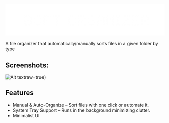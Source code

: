 ![BOFT Organizer](boft.png)

<p id="description">A file organizer that automatically/manually sorts files in a given folder by type</p>

<h2>Screenshots:</h2>

![Alt text]([https://imgur.com/luW1zhm])raw=true)

  
  
<h2>Features</h2>



*   Manual & Auto-Organize – Sort files with one click or automate it.
*   System Tray Support – Runs in the background minimizing clutter.
*   Minimalist UI
